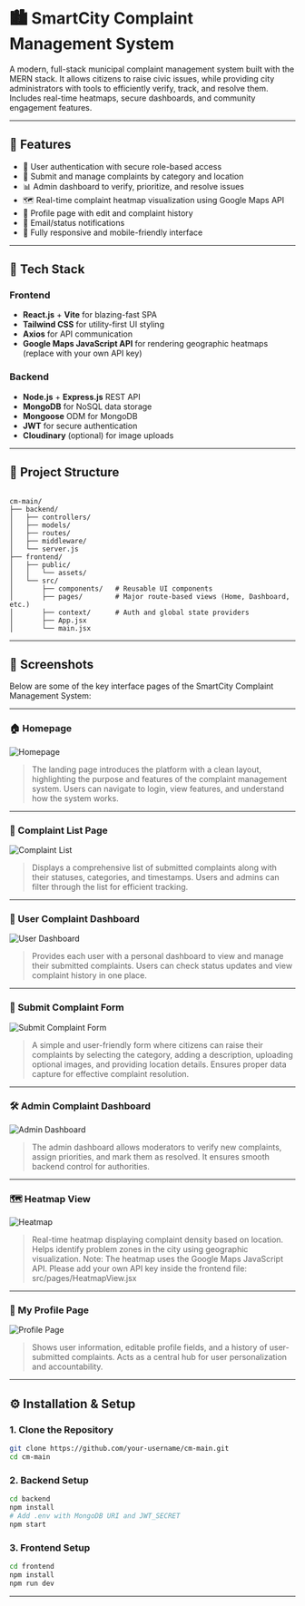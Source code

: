 # 🏙️ SmartCity Complaint Management System

A modern, full-stack municipal complaint management system built with the MERN stack. It allows citizens to raise civic issues, while providing city administrators with tools to efficiently verify, track, and resolve them. Includes real-time heatmaps, secure dashboards, and community engagement features.

---

## 🚀 Features

- 🔐 User authentication with secure role-based access
- 📝 Submit and manage complaints by category and location
- 📊 Admin dashboard to verify, prioritize, and resolve issues
- 🗺️ Real-time complaint heatmap visualization using Google Maps API
- 📂 Profile page with edit and complaint history
- 📧 Email/status notifications
- 📱 Fully responsive and mobile-friendly interface

---

## 🧠 Tech Stack

### Frontend
- **React.js** + **Vite** for blazing-fast SPA
- **Tailwind CSS** for utility-first UI styling
- **Axios** for API communication
- **Google Maps JavaScript API** for rendering geographic heatmaps (replace with your own API key)

### Backend
- **Node.js** + **Express.js** REST API
- **MongoDB** for NoSQL data storage
- **Mongoose** ODM for MongoDB
- **JWT** for secure authentication
- **Cloudinary** (optional) for image uploads

---

## 📁 Project Structure

```

cm-main/
├── backend/
│   ├── controllers/
│   ├── models/
│   ├── routes/
│   ├── middleware/
│   └── server.js
├── frontend/
│   ├── public/
│   │   └── assets/       
│   └── src/
│       ├── components/   # Reusable UI components
│       ├── pages/        # Major route-based views (Home, Dashboard, etc.)
│       ├── context/      # Auth and global state providers
│       ├── App.jsx
│       └── main.jsx

````

---

## 📸 Screenshots

Below are some of the key interface pages of the SmartCity Complaint Management System:

---

### 🏠 Homepage

![Homepage](Images/img01.png)

> The landing page introduces the platform with a clean layout, highlighting the purpose and features of the complaint management system. Users can navigate to login, view features, and understand how the system works.

---

### 📃 Complaint List Page

![Complaint List](Images/img02.png)

> Displays a comprehensive list of submitted complaints along with their statuses, categories, and timestamps. Users and admins can filter through the list for efficient tracking.

---

### 👤 User Complaint Dashboard

![User Dashboard](Images/img03.png)

> Provides each user with a personal dashboard to view and manage their submitted complaints. Users can check status updates and view complaint history in one place.

---
### 📝 Submit Complaint Form

![Submit Complaint Form](Images/img04.png)

> A simple and user-friendly form where citizens can raise their complaints by selecting the category, adding a description, uploading optional images, and providing location details. Ensures proper data capture for effective complaint resolution.

---

### 🛠️ Admin Complaint Dashboard

![Admin Dashboard](Images/img05.png)

> The admin dashboard allows moderators to verify new complaints, assign priorities, and mark them as resolved. It ensures smooth backend control for authorities.

---

### 🗺️ Heatmap View

![Heatmap](Images/img06.png)

> Real-time heatmap displaying complaint density based on location. Helps identify problem zones in the city using geographic visualization.
Note: The heatmap uses the Google Maps JavaScript API. Please add your own API key inside the frontend file:
src/pages/HeatmapView.jsx

---

### 📄 My Profile Page

![Profile Page](Images/img07.png)

> Shows user information, editable profile fields, and a history of user-submitted complaints. Acts as a central hub for user personalization and accountability.

---

## ⚙️ Installation & Setup

### 1. Clone the Repository

```bash
git clone https://github.com/your-username/cm-main.git
cd cm-main
````

### 2. Backend Setup

```bash
cd backend
npm install
# Add .env with MongoDB URI and JWT_SECRET
npm start
```

### 3. Frontend Setup

```bash
cd frontend
npm install
npm run dev
```

---
